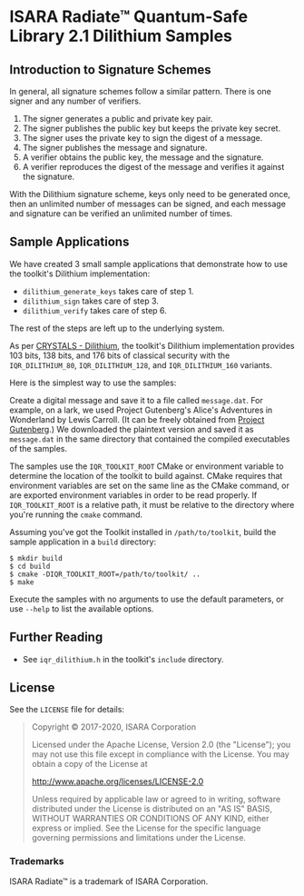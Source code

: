 # ISARA Radiate™ Quantum-Safe Library 2.1 Dilithium Samples

## Introduction to Signature Schemes

In general, all signature schemes follow a similar pattern. There is one
signer and any number of verifiers.

1.  The signer generates a public and private key pair.
2.  The signer publishes the public key but keeps the private key secret.
3.  The signer uses the private key to sign the digest of a message.
4.  The signer publishes the message and signature.
5.  A verifier obtains the public key, the message and the signature.
6.  A verifier reproduces the digest of the message and verifies it
    against the signature.

With the Dilithium signature scheme, keys only need to be generated once, then
an unlimited number of messages can be signed, and each message and signature
can be verified an unlimited number of times.

## Sample Applications

We have created 3 small sample applications that demonstrate how to use the
toolkit's Dilithium implementation:

* `dilithium_generate_keys` takes care of step 1.
* `dilithium_sign` takes care of step 3.
* `dilithium_verify` takes care of step 6.

The rest of the steps are left up to the underlying system.

As per
[CRYSTALS - Dilithium](https://csrc.nist.gov/Projects/Post-Quantum-Cryptography/Round-2-Submissions),
the toolkit's Dilithium implementation provides 103 bits, 138 bits, and 176
bits of classical security with the `IQR_DILITHIUM_80`, `IQR_DILITHIUM_128`,
and `IQR_DILITHIUM_160` variants.

Here is the simplest way to use the samples:

Create a digital message and save it to a file called `message.dat`. For
example, on a lark, we used Project Gutenberg's Alice's Adventures in
Wonderland by Lewis Carroll. (It can be freely obtained from
[Project Gutenberg](http://www.gutenberg.org/ebooks/11.txt.utf-8).)
We downloaded the plaintext version and saved it as `message.dat` in the same
directory that contained the compiled executables of the samples.

The samples use the `IQR_TOOLKIT_ROOT` CMake or environment variable to
determine the location of the toolkit to build against. CMake requires that
environment variables are set on the same line as the CMake command, or are
exported environment variables in order to be read properly. If
`IQR_TOOLKIT_ROOT` is a relative path, it must be relative to the directory
where you're running the `cmake` command.

Assuming you've got the Toolkit installed in `/path/to/toolkit`, build the
sample application in a `build` directory:

```
$ mkdir build
$ cd build
$ cmake -DIQR_TOOLKIT_ROOT=/path/to/toolkit/ ..
$ make
```

Execute the samples with no arguments to use the default parameters, or use
`--help` to list the available options.

## Further Reading

* See `iqr_dilithium.h` in the toolkit's `include` directory.

## License

See the `LICENSE` file for details:

> Copyright © 2017-2020, ISARA Corporation
> 
> Licensed under the Apache License, Version 2.0 (the "License");
> you may not use this file except in compliance with the License.
> You may obtain a copy of the License at
> 
> http://www.apache.org/licenses/LICENSE-2.0
> 
> Unless required by applicable law or agreed to in writing, software
> distributed under the License is distributed on an "AS IS" BASIS,
> WITHOUT WARRANTIES OR CONDITIONS OF ANY KIND, either express or implied.
> See the License for the specific language governing permissions and
> limitations under the License.

### Trademarks

ISARA Radiate™ is a trademark of ISARA Corporation.
